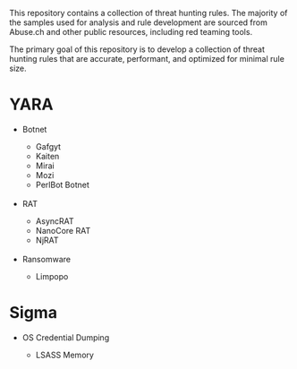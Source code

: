This repository contains a collection of threat hunting rules. The majority of the samples used for analysis and rule development are sourced from Abuse.ch and other public resources, including red teaming tools. 

The primary goal of this repository is to develop a collection of threat hunting rules that are accurate, performant, and optimized for minimal rule size.

<h1>YARA</h1>

<ul>
    <li>Botnet</li>
    <ul>
        <li>Gafgyt</li>
        <li>Kaiten</li>
        <li>Mirai</li>
        <li>Mozi</li>
        <li>PerlBot Botnet</li>
    </ul>
    <br>
    <li>RAT</li>
    <ul>
        <li>AsyncRAT</li>
        <li>NanoCore RAT</li>
        <li>NjRAT</li>
    </ul>
    <br>
    <li>Ransomware</li>
    <ul>
        <li>Limpopo</li>
    </ul>
</ul>

<h1>Sigma</h1>

<ul>
    <li>OS Credential Dumping</li>
    <ul>
        <li>LSASS Memory</li>
    </ul>
</ul>